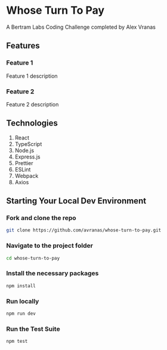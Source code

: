 # Whose Turn To Pay

A Bertram Labs Coding Challenge completed by Alex Vranas

## Features

### Feature 1

Feature 1 description

### Feature 2

Feature 2 description

## Technologies

1. React
2. TypeScript
3. Node.js
4. Express.js
5. Prettier
6. ESLint
7. Webpack
8. Axios

## Starting Your Local Dev Environment

### Fork and clone the repo

```bash
git clone https://github.com/avranas/whose-turn-to-pay.git
```

### Navigate to the project folder

```bash
cd whose-turn-to-pay
```

### Install the necessary packages

```bash
npm install
```

### Run locally

```bash
npm run dev
```

### Run the Test Suite

```bash
npm test
```
